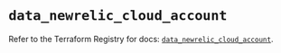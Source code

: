 # `data_newrelic_cloud_account`

Refer to the Terraform Registry for docs: [`data_newrelic_cloud_account`](https://registry.terraform.io/providers/newrelic/newrelic/3.36.0/docs/data-sources/cloud_account).
